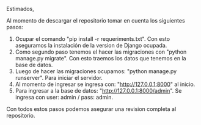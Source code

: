 Estimados,

Al momento de descargar el repositorio tomar en cuenta los siguientes pasos:

1. Ocupar el comando "pip install -r requeriments.txt". Con esto aseguramos la instalación de la version de Django ocupada.
2. Como segundo paso tenemos el hacer las migraciones con "python manage.py migrate". Con esto traemos los datos que tenemos en la base de datos.
3. Luego de hacer las migraciones ocupamos: "python manage.py runserver". Para iniciar el servidor.
4. Al momento de ingresar se ingresa con: "http://127.0.0.1:8000" al inicio.
5. Para ingresar a la base de datos: "http://127.0.0.1:8000/admin". Se ingresa con user: admin / pass: admin.

Con todos estos pasos podemos asegurar una revision completa al repositorio.

